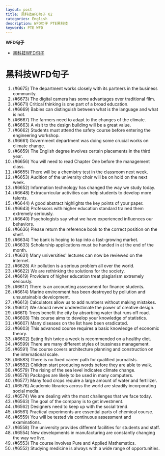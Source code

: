 ```yaml
---
layout: post
title: 黑科技WFD句子 02
categories: English
description: WFD句子 PTE黑科技
keywords: PTE WFD
---
```


<!-- START doctoc generated TOC please keep comment here to allow auto update -->
<!-- DON'T EDIT THIS SECTION, INSTEAD RE-RUN doctoc TO UPDATE -->
**WFD句子**

- [黑科技WFD句子](#%E9%BB%91%E7%A7%91%E6%8A%80wfd%E5%8F%A5%E5%AD%90)

<!-- END doctoc generated TOC please keep comment here to allow auto update -->


# 黑科技WFD句子
1. (#6675) The department works closely with its partners in the business community.
2. (#6673) The digital camera has some advantages over traditional film.
3. (#6671) Critical thinking is one part of a broad education.
4. (#6669) Babies can distinguish between what is the language and what is not.
5. (#6667) The farmers need to adapt to the changes of the climate.
6. (#6663) A visit to the design building will be a great value.
7. (#6662) Students must attend the safety course before entering the engineering workshop.
8. (#6661) Government department was doing some crucial works on climate change.
9. (#6659) The English degree involves certain placements in the third year.
10. (#6656) You will need to read Chapter One before the management class.
11. (#6655) There will be a chemistry test in the classroom next week.
12. (#6653) Audition of the university choir will be on hold on the next week.
13. (#6652) Information technology has changed the way we study today.
14. (#6648) Extracurricular activities can help students to develop more talents.
15. (#6644) A good abstract highlights the key points of your paper.
16. (#6643) Professors with higher education standard trained them extremely seriously.
17. (#6640) Psychologists say what we have experienced influences our behaviors.
18. (#6636) Please return the reference book to the correct position on the shelf.
19. (#6634) The bank is hoping to tap into a fast-growing market.
20. (#6633) Scholarship applications must be handed in at the end of the month.
21. (#6631) Many universities' lectures can now be reviewed on the internet.
22. (#6628) Air pollution is a serious problem all over the world.
23. (#6622) We are rethinking the solutions for the society.
24. (#6619) Providers of higher education treat plagiarism extremely seriously.
25. (#6617) There is an accounting assessment for finance students.
26. (#6614) Marine environment has been destroyed by pollution and unsustainable development.
27. (#6613) Calculators allow us to add numbers without making mistakes.
28. (#6612) We should never underestimate the power of creative design.
29. (#6611) Trees benefit the city by absorbing water that runs off road.
30. (#6608) This course aims to develop your knowledge of statistics.
31. (#6607) Many diseases on the list have been eradicated.
32. (#6603) This advanced course requires a basic knowledge of economic theory.
33. (#6602) Eating fish twice a week is recommended on a healthy diet.
34. (#6599) There are many different styles of bussiness management.
35. (#6591) The course covers architecture planning and construction on the international scale.
36. (#6583) There is no fixed career path for qualified journalists.
37. (#6582) Children start producing words before they are able to walk.
38. (#6579) The rising of the sea level indicates climate change.
39. (#6578) Packages are likely to be used  in many computers.
40. (#6577) Many food crops require a large amount of water and fertilizer.
41. (#6576) Academic libraries across the world are steadily incorporating social media.
42. (#6574) We are dealing with the most challenges that we face today.
43. (#6563) The goal of the company is to get investment.
44. (#6562) Designers need to keep up with the social trend.
45. (#6561) Practical experiments are essential parts of chemical course.
46. (#6559) You will be tested via continuous assessment and examinations.
47. (#6558) The university provides different facilities for students and staff.
48. (#6554) New developments in manufacturing are constantly changing the way we live.
49. (#6553) The course involves Pure and Applied Mathematics.
50. (#6552) Studying medicine is always with a wide range of opportunities.

